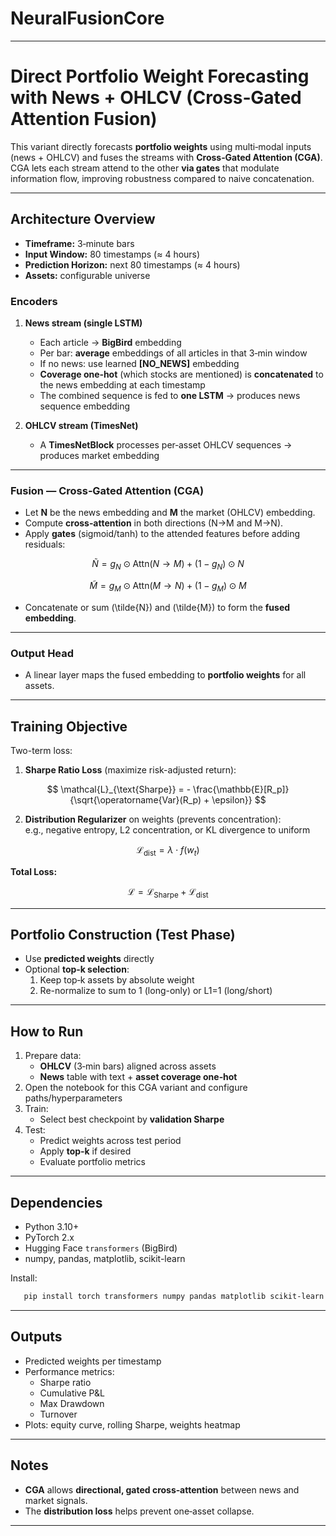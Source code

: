# NeuralFusionCore

---

# Direct Portfolio Weight Forecasting with News + OHLCV (Cross‑Gated **Attention** Fusion)

This variant directly forecasts **portfolio weights** using multi‑modal inputs (news + OHLCV) and fuses the streams with **Cross‑Gated Attention (CGA)**.  
CGA lets each stream attend to the other **via gates** that modulate information flow, improving robustness compared to naive concatenation.

---

## Architecture Overview

- **Timeframe:** 3‑minute bars  
- **Input Window:** 80 timestamps (≈ 4 hours)  
- **Prediction Horizon:** next 80 timestamps (≈ 4 hours)  
- **Assets:** configurable universe

### Encoders

1. **News stream (single LSTM)**  
   - Each article → **BigBird** embedding  
   - Per bar: **average** embeddings of all articles in that 3‑min window  
   - If no news: use learned **[NO_NEWS]** embedding  
   - **Coverage one‑hot** (which stocks are mentioned) is **concatenated** to the news embedding at each timestamp  
   - The combined sequence is fed to **one LSTM** → produces news sequence embedding  

2. **OHLCV stream (TimesNet)**  
   - A **TimesNetBlock** processes per‑asset OHLCV sequences → produces market embedding  

---

### Fusion — Cross‑Gated **Attention** (CGA)

- Let **N** be the news embedding and **M** the market (OHLCV) embedding.  
- Compute **cross‑attention** in both directions (N→M and M→N).  
- Apply **gates** (sigmoid/tanh) to the attended features before adding residuals:

$$
\tilde{N} = g_N \odot \text{Attn}(N \rightarrow M) + (1-g_N) \odot N
$$

$$
\tilde{M} = g_M \odot \text{Attn}(M \rightarrow N) + (1-g_M) \odot M
$$

- Concatenate or sum \(\tilde{N}\) and \(\tilde{M}\) to form the **fused embedding**.

---

### Output Head

- A linear layer maps the fused embedding to **portfolio weights** for all assets.

---

## Training Objective

Two-term loss:

1. **Sharpe Ratio Loss** (maximize risk-adjusted return):

$$
\mathcal{L}_{\text{Sharpe}} = - \frac{\mathbb{E}[R_p]}{\sqrt{\operatorname{Var}(R_p) + \epsilon}}
$$

2. **Distribution Regularizer** on weights (prevents concentration):  
   e.g., negative entropy, L2 concentration, or KL divergence to uniform

$$
\mathcal{L}_{\text{dist}} = \lambda \cdot f(w_t)
$$

**Total Loss:**

$$
\mathcal{L} = \mathcal{L}_{\text{Sharpe}} + \mathcal{L}_{\text{dist}}
$$

---

## Portfolio Construction (Test Phase)

- Use **predicted weights** directly  
- Optional **top‑k selection**:  
  1. Keep top‑k assets by absolute weight  
  2. Re-normalize to sum to 1 (long-only) or L1=1 (long/short)

---

## How to Run

1. Prepare data:  
   - **OHLCV** (3‑min bars) aligned across assets  
   - **News** table with text + **asset coverage one‑hot**  
2. Open the notebook for this CGA variant and configure paths/hyperparameters  
3. Train:  
   - Select best checkpoint by **validation Sharpe**  
4. Test:  
   - Predict weights across test period  
   - Apply **top‑k** if desired  
   - Evaluate portfolio metrics  

---

## Dependencies

- Python 3.10+  
- PyTorch 2.x  
- Hugging Face `transformers` (BigBird)  
- numpy, pandas, matplotlib, scikit-learn  

Install:
```bash
   pip install torch transformers numpy pandas matplotlib scikit-learn
```
---

## Outputs

- Predicted weights per timestamp
- Performance metrics:
  - Sharpe ratio
  - Cumulative P&L
  - Max Drawdown
  - Turnover
- Plots: equity curve, rolling Sharpe, weights heatmap

---

## Notes

- **CGA** allows **directional, gated cross‑attention** between news and market signals.
- The **distribution loss** helps prevent one‑asset collapse.

---

